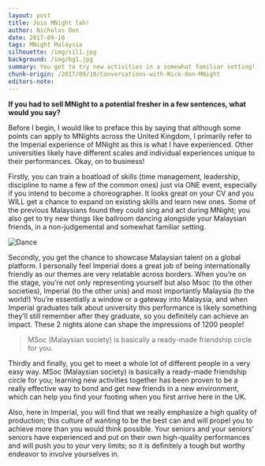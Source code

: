 ```yaml
---
layout: post
title: Join MNight lah!
author: Nicholas Oon
date: 2017-09-10
tags: MNight Malaysia
silhouette: /img/sil1.jpg
background: /img/bg1.jpg
summary: You get to try new activities in a somewhat familiar setting!
chunk-origin: /2017/09/10/Conversations-with-Nick-Oon-MNight
editors-note: 
---
```


**If you had to sell MNight to a potential fresher in a few sentences, what would you say?**

Before I begin, I would like to preface this by saying that although some points can apply to MNights across the United Kingdom, I primarily refer to the Imperial experience of MNight as this is what I have experienced.  Other universities likely have different scales and individual experiences unique to their performances. Okay, on to business!

Firstly, you can train a boatload of skills (time management, leadership, discipline to name a few of the common ones) just via ONE event, especially if you intend to become a choreographer. It looks great on your CV and you WILL get a chance to expand on existing skills and learn new ones. Some of the previous Malaysians found they could sing and act during MNight; you also get to try new things like ballroom dancing alongside your Malaysian friends, in a non-judgemental and somewhat familiar setting. 

![Dance](https://kualistories.github.io/img/Dance.jpg)

Secondly, you get the chance to showcase Malaysian talent on a global platform. I personally feel Imperial does a great job of being internationally friendly as our themes are very relatable across borders. When you’re on the stage, you’re not only representing yourself but also Msoc (to the other societies), Imperial (to the other unis) and most importantly Malaysia (to the world!) You’re essentially a window or a gateway into Malaysia, and when Imperial graduates talk about university this performance is likely something they’ll still remember after they graduate, so you definitely can achieve an impact. These 2 nights alone can shape the impressions of 1200 people! 

>MSoc (Malaysian society) is basically a ready-made friendship circle for you.

Thirdly and finally, you get to meet a whole lot of different people in a very easy way. MSoc (Malaysian society) is basically a ready-made friendship circle for you; learning new activities together has been proven to be a really effective way to bond and get new friends in a new environment, which can help you find your footing when you first arrive here in the UK. 

Also, here in Imperial, you will find that we really emphasize a high quality of production; this culture of wanting to be the best can and will propel you to achieve more than you would think possible. Your seniors and your seniors’ seniors have experienced and put on their own high-quality performances and will push you to your very limits; so it is definitely a tough but worthy endeavor to involve yourselves in. 
